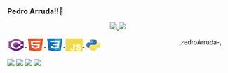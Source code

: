 ### Pedro Arruda!!🥷

<div align="center">
  <a href="https://github.com/pedrohendp">
  <img height="150em" src="https://github-readme-stats.vercel.app/api?username=pedrohendp&show_icons=true&theme=dark&include_all_commits=true&count_private=true&border_color=0000FF&icon_color=0000FF"/>
  <img height="150em" src="https://github-readme-stats.vercel.app/api/top-langs/?username=pedrohendp&layout=compact&langs_count=7&theme=dark&border_color=0000FF"/>
 
</div>
  <div style="display: inline_block"><br>
    <img align="center" alt="PedroArruda-Csharp" height="30" width="40" src="https://raw.githubusercontent.com/devicons/devicon/master/icons/csharp/csharp-original.svg">
    <img align="center" alt="PedroArruda-HTML" height="30" width="40" src="https://raw.githubusercontent.com/devicons/devicon/master/icons/html5/html5-original.svg">
    <img align="center" alt="PedroArruda-CSS" height="30" width="40" src="https://raw.githubusercontent.com/devicons/devicon/master/icons/css3/css3-original.svg">
    <img align="center" alt="PedroArruda-Js" height="30" width="40" src="https://raw.githubusercontent.com/devicons/devicon/master/icons/javascript/javascript-plain.svg">
    <img align='center' alt="PedroArruda-py" height="30" width="40" src="https://raw.githubusercontent.com/devicons/devicon/master/icons/python/python-original.svg">
    <img align="right" alt="PedroArruda-pic" height="150" style="border-radius:50px;" src="https://pngimg.com/uploads/darth_vader/darth_vader_PNG29.png?width=676&height=676">
  </div><br>

 <div> 
   <a href="https://instagram.com/pedrohendp" target="_blank"><img src="https://img.shields.io/badge/-Instagram-%23E4405F?style=for-the-badge&logo=instagram&logoColor=white" target="_blank"></a>
 	 <a href="https://discord.gg/xJhuGHVx6U" target="_blank"><img src="https://img.shields.io/badge/Discord-7289DA?style=for-the-badge&logo=discord&logoColor=white" target="_blank"></a> 
   <a href="https://www.linkedin.com/in/pedro-henrique-da-penha-arruda-91a819135/" target="_blank"><img src="https://img.shields.io/badge/-LinkedIn-%230077B5?style=for-the-badge&logo=linkedin&logoColor=white" target="_blank"></a> 
   <a href = "mailto:pedrohendp@gmail.com"><img src="https://img.shields.io/badge/-Gmail-%23333?style=for-the-badge&logo=gmail&logoColor=white" target="_blank"></a>
</div>
